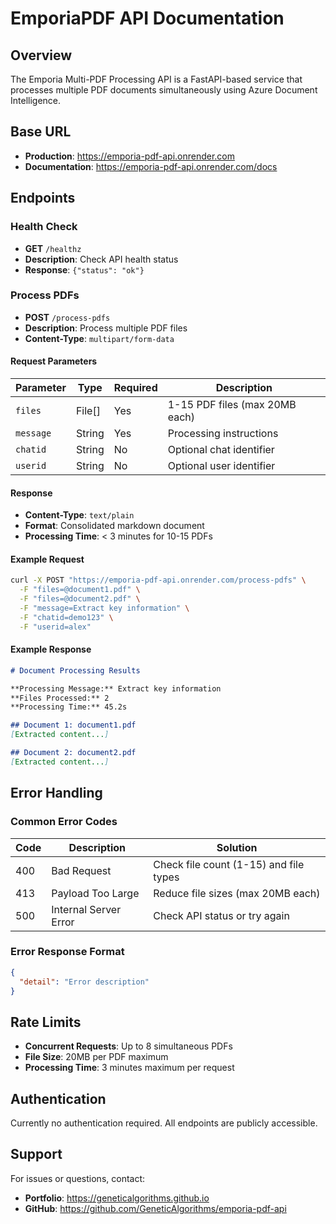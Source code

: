# EmporiaPDF API Documentation

## Overview

The Emporia Multi-PDF Processing API is a FastAPI-based service that processes multiple PDF documents simultaneously using Azure Document Intelligence.

## Base URL

- **Production**: https://emporia-pdf-api.onrender.com
- **Documentation**: https://emporia-pdf-api.onrender.com/docs

## Endpoints

### Health Check
- **GET** `/healthz`
- **Description**: Check API health status
- **Response**: `{"status": "ok"}`

### Process PDFs
- **POST** `/process-pdfs`
- **Description**: Process multiple PDF files
- **Content-Type**: `multipart/form-data`

#### Request Parameters

| Parameter | Type | Required | Description |
|-----------|------|----------|-------------|
| `files` | File[] | Yes | 1-15 PDF files (max 20MB each) |
| `message` | String | Yes | Processing instructions |
| `chatid` | String | No | Optional chat identifier |
| `userid` | String | No | Optional user identifier |

#### Response

- **Content-Type**: `text/plain`
- **Format**: Consolidated markdown document
- **Processing Time**: < 3 minutes for 10-15 PDFs

#### Example Request

```bash
curl -X POST "https://emporia-pdf-api.onrender.com/process-pdfs" \
  -F "files=@document1.pdf" \
  -F "files=@document2.pdf" \
  -F "message=Extract key information" \
  -F "chatid=demo123" \
  -F "userid=alex"
```

#### Example Response

```markdown
# Document Processing Results

**Processing Message:** Extract key information
**Files Processed:** 2
**Processing Time:** 45.2s

## Document 1: document1.pdf
[Extracted content...]

## Document 2: document2.pdf
[Extracted content...]
```

## Error Handling

### Common Error Codes

| Code | Description | Solution |
|------|-------------|----------|
| 400 | Bad Request | Check file count (1-15) and file types |
| 413 | Payload Too Large | Reduce file sizes (max 20MB each) |
| 500 | Internal Server Error | Check API status or try again |

### Error Response Format

```json
{
  "detail": "Error description"
}
```

## Rate Limits

- **Concurrent Requests**: Up to 8 simultaneous PDFs
- **File Size**: 20MB per PDF maximum
- **Processing Time**: 3 minutes maximum per request

## Authentication

Currently no authentication required. All endpoints are publicly accessible.

## Support

For issues or questions, contact:
- **Portfolio**: https://geneticalgorithms.github.io
- **GitHub**: https://github.com/GeneticAlgorithms/emporia-pdf-api
